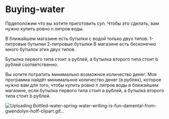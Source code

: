 ﻿# Buying-water
 Прдеположим что вы хотите приготовить суп. Чтобы это сделать, вам нужно купить ровно n литров воды.

В ближайшем магазине есть бутылки с водой только двух типов:
1-литровые бутылки
2-литровые бутылки
В магазине есть бесконечно много бутылок этих двух типов.

Бутылка первого типа стоит a рублей, а бутылка второго типа стоит b рублей соответственно.

Вы хотите потратить минимально возможное количество денег. 
Моя программа найдёт минимальное количество денег (в рублях), которое нужно вам для того, чтобы купить ровно n литров воды в ближайшем магазине, если бутылка первого типа стоит a рублей, а бутылка второго типа стоит b рублей.

![Uploading Bottled-water-spring-water-writing-is-fun-damental-from-gwendolyn-hoff-clipart.gif…]()
